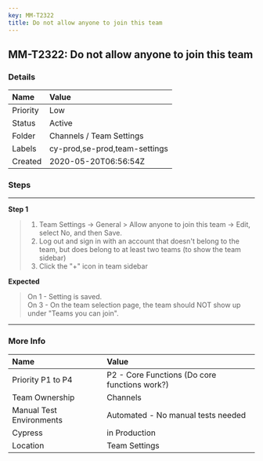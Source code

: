 ```yaml
---
key: MM-T2322
title: Do not allow anyone to join this team
---
```


## MM-T2322: Do not allow anyone to join this team

### Details

| Name     | Value                         |
| :------- | :---------------------------- |
| Priority | Low                           |
| Status   | Active                        |
| Folder   | Channels / Team Settings      |
| Labels   | cy-prod,se-prod,team-settings |
| Created  | 2020-05-20T06:56:54Z          |

### Steps

<hr/>

**Step 1**

> <article><ol><li>Team Settings -&gt; General &gt; Allow anyone to join this team -&gt; Edit, select No, and then Save.</li><li>Log out and sign in with an account that doesn't belong to the team, but does belong to at least two teams (to show the team sidebar)</li><li>Click the "+" icon in team sidebar</li></ol></article>

**Expected**

> <article>On 1 - Setting is saved.<br>On 3 - On the team selection page, the team should NOT show up under "Teams you can join".</article>

<hr/>

### More Info

| Name                     | Value                                         |
| :----------------------- | :-------------------------------------------- |
| Priority P1 to P4        | P2 - Core Functions (Do core functions work?) |
| Team Ownership           | Channels                                      |
| Manual Test Environments | Automated - No manual tests needed            |
| Cypress                  | in Production                                 |
| Location                 | Team Settings                                 |
